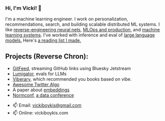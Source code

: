 ### Hi, I'm Vicki! 👋
I'm a machine learning engineer. I work on personalization, recommendations, search, and building scalable distributed ML systems. I like [reverse-engineering neural nets](https://gist.github.com/veekaybee/6f8885e9906aa9c5408ebe5c7e870698), [MLOps and production](https://vickiboykis.com/2020/06/09/getting-machine-learning-to-production/), and [machine learning systems](https://vicki.substack.com/p/what-we-talk-about-when-we-talk-about). I've worked with inference and eval of [large language models.](https://vickiboykis.com/2024/01/15/whats-new-with-ml-in-production/) Here's [a reading list I made.](https://gist.github.com/veekaybee/be375ab33085102f9027853128dc5f0e) 

## Projects (Reverse Chron): 

+ [GitFeed](https://github.com/veekaybee/gitfeed), streaming GitHub links using Bluesky Jetstream
+ [Lumigator](https://github.com/mozilla-ai/lumigator), evals for LLMs
+ [Viberary](https://vickiboykis.com/2024/01/05/retro-on-viberary/), which recommended you books based on vibe.
+ [Awesome Twitter Algo](https://github.com/igorbrigadir/awesome-twitter-algo) 
+ A paper about [embeddings](https://vickiboykis.com/what_are_embeddings/)
+ [Normconf](https://normconf.com/), [a data conference](https://vickiboykis.com/2022/12/22/everything-i-learned-about-accidentally-running-a-successful-tech-conference/)



- 📫 Email:  vickiboykis@gmail.com
- 📫 Online: vickiboykis.com
